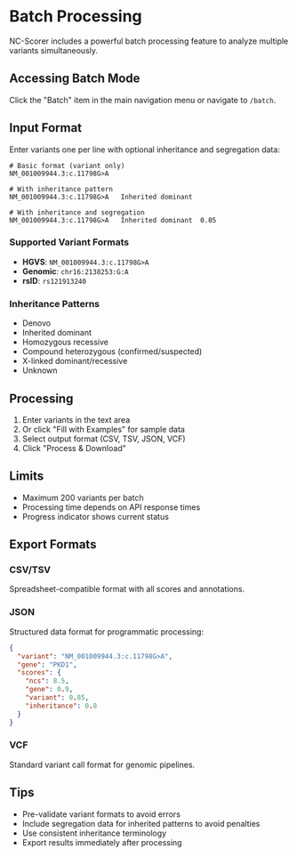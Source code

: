 # Batch Processing

NC-Scorer includes a powerful batch processing feature to analyze multiple variants simultaneously.

## Accessing Batch Mode

Click the "Batch" item in the main navigation menu or navigate to `/batch`.

## Input Format

Enter variants one per line with optional inheritance and segregation data:

```
# Basic format (variant only)
NM_001009944.3:c.11798G>A

# With inheritance pattern
NM_001009944.3:c.11798G>A	Inherited dominant

# With inheritance and segregation
NM_001009944.3:c.11798G>A	Inherited dominant	0.05
```

### Supported Variant Formats

- **HGVS**: `NM_001009944.3:c.11798G>A`
- **Genomic**: `chr16:2138253:G:A`
- **rsID**: `rs121913240`

### Inheritance Patterns

- Denovo
- Inherited dominant
- Homozygous recessive
- Compound heterozygous (confirmed/suspected)
- X-linked dominant/recessive
- Unknown

## Processing

1. Enter variants in the text area
2. Or click "Fill with Examples" for sample data
3. Select output format (CSV, TSV, JSON, VCF)
4. Click "Process & Download"

## Limits

- Maximum 200 variants per batch
- Processing time depends on API response times
- Progress indicator shows current status

## Export Formats

### CSV/TSV
Spreadsheet-compatible format with all scores and annotations.

### JSON
Structured data format for programmatic processing:
```json
{
  "variant": "NM_001009944.3:c.11798G>A",
  "gene": "PKD1",
  "scores": {
    "ncs": 8.5,
    "gene": 0.9,
    "variant": 0.85,
    "inheritance": 0.8
  }
}
```

### VCF
Standard variant call format for genomic pipelines.

## Tips

- Pre-validate variant formats to avoid errors
- Include segregation data for inherited patterns to avoid penalties
- Use consistent inheritance terminology
- Export results immediately after processing
